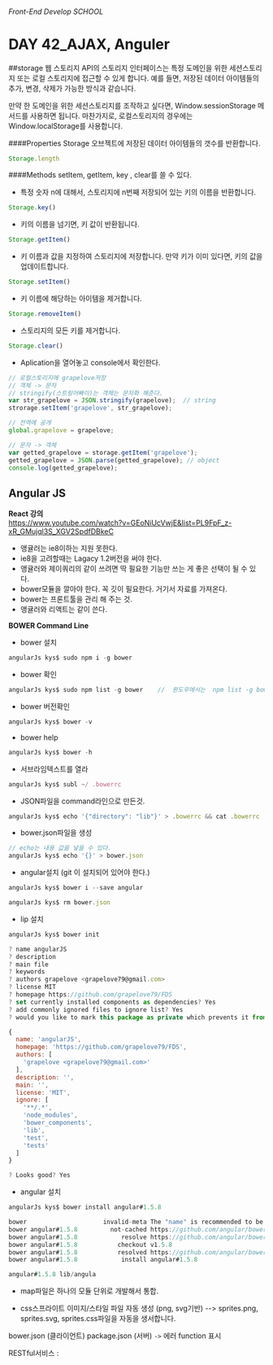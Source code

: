 ###### Front-End Develop SCHOOL

# DAY 42_AJAX, Anguler

##storage
웹 스토리지 API의 스토리지 인터페이스는 특정 도메인을 위한 세션스토리지 또는 로컬 스토리지에 접근할 수 있게 합니다. 예를 들면, 저장된 데이터 아이템들의 추가, 변경, 삭제가 가능한 방식과 같습니다.

만약 한 도메인을 위한 세션스토리지를 조작하고 싶다면, Window.sessionStorage 메서드를 사용하면 됩니다. 마찬가지로, 로컬스토리지의 경우에는 Window.localStorage를 사용합니다.

####Properties
Storage 오브젝트에 저장된 데이터 아이템들의 갯수를 반환합니다.
```js
Storage.length 
```
####Methods
setItem, getItem, key , clear를 쓸 수 있다.

- 특정 숫자 n에 대해서, 스토리지에 n번째 저장되어 있는 키의 이름을 반환합니다.
```js
Storage.key()
```
- 키의 이름을 넘기면, 키 값이 반환됩니다.
```js
Storage.getItem()
```
- 키 이름과 값을 지정하여 스토리지에 저장합니다. 만약 키가 이미 있다면, 키의 값을 업데이트합니다.
```js
Storage.setItem()
```
- 키 이름에 해당하는 아이템을 제거합니다.
```js
Storage.removeItem()
```
- 스토리지의 모든 키를 제거합니다.
```js
Storage.clear()
```
- Aplication을 열어놓고 console에서 확인한다.

```js
// 로컬스토리지에 grapelove저장
// 객체 -> 문자
// stringify(스트링어빠이)는 객체는 문자화 해준다.
var str_grapelove = JSON.stringify(grapelove);	// string
strorage.setItem('grapelove', str_grapelove);

// 전역에 공개
global.grapelove = grapelove;

// 문자 -> 객체
var getted_grapelove = storage.getItem('grapelove');
getted_grapelove = JSON.parse(getted_grapelove); // object
console.log(getted_grapelove);
```
## Angular JS
__React 강의__<br>
https://www.youtube.com/watch?v=GEoNiUcVwjE&list=PL9FpF_z-xR_GMujql3S_XGV2SpdfDBkeC

- 앵귤러는 ie8이하는 지원 못한다.
- ie8을 고려할때는 Lagacy 1.2버전을 써야 한다.
- 앵귤러와 제이쿼리의 같이 쓰려면 딱 필요한 기능만 쓰는 게 좋은 선택이 될 수 있다.
- bower모듈을 깔아야 한다. 꼭 깃이 필요한다. 거기서 자료를 가져온다.
- bower는 프론트툴을 관리 해 주는 것.
- 앵귤러와 리액트는 같이 쓴다.

__BOWER Command Line__<br>

- bower 설치
```js
angularJs kys$ sudo npm i -g bower
```
- bower 확인
```js
angularJs kys$ sudo npm list -g bower    //  윈도우에서는  npm list -g bower
```
-  bower 버전확인
```js
angularJs kys$ bower -v
```
- bower help
```js
angularJs kys$ bower -h
```

- 서브라임텍스트를 열라
```js
angularJs kys$ subl ~/ .bowerrc
```
-  JSON파일을 command라인으로 만든것.
```js
angularJs kys$ echo '{"directory": "lib"}' > .bowerrc && cat .bowerrc
```
- bower.json파일을 생성
```js
// echo는 내용 값을 넣을 수 있다.
angularJs kys$ echo '{}' > bower.json 
```

- angular설치 (git 이 설치되어 있어야 한다.)
```js
angularJs kys$ bower i --save angular
```
```js
angularJs kys$ rm bower.json 
```
- lip 설치
```js
angularJs kys$ bower init

? name angularJS
? description 
? main file 
? keywords 
? authors grapelove <grapelove79@gmail.com>
? license MIT
? homepage https://github.com/grapelove79/FDS
? set currently installed components as dependencies? Yes
? add commonly ignored files to ignore list? Yes
? would you like to mark this package as private which prevents it from being accidentally published to the registry? No

{
  name: 'angularJS',
  homepage: 'https://github.com/grapelove79/FDS',
  authors: [
    'grapelove <grapelove79@gmail.com>'
  ],
  description: '',
  main: '',
  license: 'MIT',
  ignore: [
    '**/.*',
    'node_modules',
    'bower_components',
    'lib',
    'test',
    'tests'
  ]
}

? Looks good? Yes
```
- angular 설치
```js
angularJs kys$ bower install angular#1.5.8

bower                     invalid-meta The "name" is recommended to be lowercase, can contain digits, dots, dashes
bower angular#1.5.8         not-cached https://github.com/angular/bower-angular.git#1.5.8
bower angular#1.5.8            resolve https://github.com/angular/bower-angular.git#1.5.8
bower angular#1.5.8           checkout v1.5.8
bower angular#1.5.8           resolved https://github.com/angular/bower-angular.git#1.5.8
bower angular#1.5.8            install angular#1.5.8

angular#1.5.8 lib/angula
```
- map파일은 하나의 모듈 단위로 개발해서 통합.

- css스프라이트 이미지/스타일 파일 자동 생성 (png, svg기반)
--> sprites.png, sprites.svg, sprites.css파일을 자동을 생서합니다.

bower.json  (클라이언트)
package.json (서버)
`->` 에러 function 표시

RESTful서비스 : 